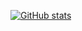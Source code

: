 [![GitHub stats](https://github-readme-streak-stats.herokuapp.com/?user=sergei-startsev&theme=Javascript)](link)
